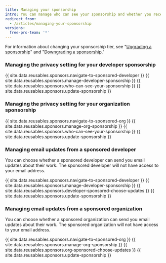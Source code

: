 ```yaml
---
title: Managing your sponsorship
intro: You can manage who can see your sponsorship and whether you receive email updates from the sponsored open source contributor.
redirect_from:
  - /articles/managing-your-sponsorship
versions:
  free-pro-team: '*'
---
```


For information about changing your sponsorship tier, see "[Upgrading a sponsorship](/articles/upgrading-a-sponsorship)" and "[Downgrading a sponsorship](/articles/downgrading-a-sponsorship)."

### Managing the privacy setting for your developer sponsorship

{{ site.data.reusables.sponsors.navigate-to-sponsored-developer }}
{{ site.data.reusables.sponsors.manage-developer-sponsorship }}
{{ site.data.reusables.sponsors.who-can-see-your-sponsorship }}
{{ site.data.reusables.sponsors.update-sponsorship }}

### Managing the privacy setting for your organization sponsorship

{{ site.data.reusables.sponsors.navigate-to-sponsored-org }}
{{ site.data.reusables.sponsors.manage-org-sponsorship }}
{{ site.data.reusables.sponsors.who-can-see-your-sponsorship }}
{{ site.data.reusables.sponsors.update-sponsorship }}

### Managing email updates from a sponsored developer

You can choose whether a sponsored developer can send you email updates about their work. The sponsored developer will not have access to your email address.

{{ site.data.reusables.sponsors.navigate-to-sponsored-developer }}
{{ site.data.reusables.sponsors.manage-developer-sponsorship }}
{{ site.data.reusables.sponsors.developer-sponsored-choose-updates }}
{{ site.data.reusables.sponsors.update-sponsorship }}

### Managing email updates from a sponsored organization

You can choose whether a sponsored organization can send you email updates about their work. The sponsored organization will not have access to your email address.

{{ site.data.reusables.sponsors.navigate-to-sponsored-org }}
{{ site.data.reusables.sponsors.manage-org-sponsorship }}
{{ site.data.reusables.sponsors.org-sponsored-choose-updates }}
{{ site.data.reusables.sponsors.update-sponsorship }}
